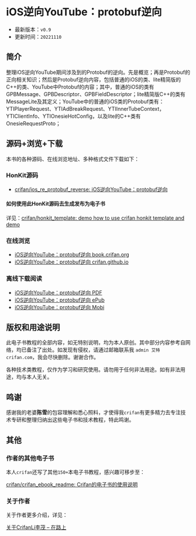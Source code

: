 # iOS逆向YouTube：protobuf逆向

* 最新版本：`v0.9`
* 更新时间：`20221110`

## 简介

整理iOS逆向YouTube期间涉及到的Protobuf的逆向。先是概览；再是Protobuf的正向相关知识；然后是Protobuf逆向内容，包括普通的iOS的类、lite精简版的C++的类、YouTube中Protobuf的内容；其中，普通的iOS的类有GPBMessage、GPBDescriptor、GPBFieldDescriptor；lite精简版C++的类有MessageLite及其定义；YouTube中的普通的iOS类的Protobuf类有：YTIPlayerRequest、YTIAdBreakRequest、YTIInnerTubeContext，YTIClientInfo、YTIOnesieHotConfig，以及lite的C++类有OnesieRequestProto；

## 源码+浏览+下载

本书的各种源码、在线浏览地址、多种格式文件下载如下：

### HonKit源码

* [crifan/ios_re_protobuf_reverse: iOS逆向YouTube：protobuf逆向](https://github.com/crifan/ios_re_protobuf_reverse)

#### 如何使用此HonKit源码去生成发布为电子书

详见：[crifan/honkit_template: demo how to use crifan honkit template and demo](https://github.com/crifan/honkit_template)

### 在线浏览

* [iOS逆向YouTube：protobuf逆向 book.crifan.org](https://book.crifan.org/books/ios_re_protobuf_reverse/website/)
* [iOS逆向YouTube：protobuf逆向 crifan.github.io](https://crifan.github.io/ios_re_protobuf_reverse/website/)

### 离线下载阅读

* [iOS逆向YouTube：protobuf逆向 PDF](https://book.crifan.org/books/ios_re_protobuf_reverse/pdf/ios_re_protobuf_reverse.pdf)
* [iOS逆向YouTube：protobuf逆向 ePub](https://book.crifan.org/books/ios_re_protobuf_reverse/epub/ios_re_protobuf_reverse.epub)
* [iOS逆向YouTube：protobuf逆向 Mobi](https://book.crifan.org/books/ios_re_protobuf_reverse/mobi/ios_re_protobuf_reverse.mobi)

## 版权和用途说明

此电子书教程的全部内容，如无特别说明，均为本人原创。其中部分内容参考自网络，均已备注了出处。如发现有侵权，请通过邮箱联系我 `admin 艾特 crifan.com`，我会尽快删除。谢谢合作。

各种技术类教程，仅作为学习和研究使用。请勿用于任何非法用途。如有非法用途，均与本人无关。

## 鸣谢

感谢我的老婆**陈雪**的包容理解和悉心照料，才使得我`crifan`有更多精力去专注技术专研和整理归纳出这些电子书和技术教程，特此鸣谢。

## 其他

### 作者的其他电子书

本人`crifan`还写了其他`150+`本电子书教程，感兴趣可移步至：

[crifan/crifan_ebook_readme: Crifan的电子书的使用说明](https://github.com/crifan/crifan_ebook_readme)

### 关于作者

关于作者更多介绍，详见：

[关于CrifanLi李茂 – 在路上](https://www.crifan.org/about/)
